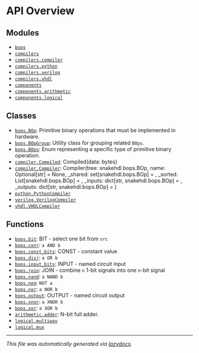 <!-- markdownlint-disable -->

# API Overview

## Modules

- [`bops`](./bops.md#module-bops)
- [`compilers`](./compilers.md#module-compilers)
- [`compilers.compiler`](./compilers.compiler.md#module-compilerscompiler)
- [`compilers.python`](./compilers.python.md#module-compilerspython)
- [`compilers.verilog`](./compilers.verilog.md#module-compilersverilog)
- [`compilers.vhdl`](./compilers.vhdl.md#module-compilersvhdl)
- [`components`](./components.md#module-components)
- [`components.arithmetic`](./components.arithmetic.md#module-componentsarithmetic)
- [`components.logical`](./components.logical.md#module-componentslogical)

## Classes

- [`bops.BOp`](./bops.md#class-bop): Primitive binary operations that must be implemented in hardware.
- [`bops.BOpGroup`](./bops.md#class-bopgroup): Utility class for grouping related `BOps`.
- [`bops.BOps`](./bops.md#class-bops): Enum representing a specific type of primitive binary operation.
- [`compiler.Compiled`](./compilers.compiler.md#class-compiled): Compiled(data: bytes)
- [`compiler.Compiler`](./compilers.compiler.md#class-compiler): Compiler(tree: snakehdl.bops.BOp, name: Optional[str] = None, _shared: set[snakehdl.bops.BOp] = <factory>, _sorted: List[snakehdl.bops.BOp] = <factory>, _inputs: dict[str, snakehdl.bops.BOp] = <factory>, _outputs: dict[str, snakehdl.bops.BOp] = <factory>)
- [`python.PythonCompiler`](./compilers.python.md#class-pythoncompiler)
- [`verilog.VerilogCompiler`](./compilers.verilog.md#class-verilogcompiler)
- [`vhdl.VHDLCompiler`](./compilers.vhdl.md#class-vhdlcompiler)

## Functions

- [`bops.bit`](./bops.md#function-bit): BIT - select one bit from `src`
- [`bops.conj`](./bops.md#function-conj): `a AND b`
- [`bops.const_bits`](./bops.md#function-const_bits): CONST - constant value
- [`bops.disj`](./bops.md#function-disj): `a OR b`
- [`bops.input_bits`](./bops.md#function-input_bits): INPUT - named circuit input
- [`bops.join`](./bops.md#function-join): JOIN - combine `n` 1-bit signals into one `n`-bit signal
- [`bops.nand`](./bops.md#function-nand): `a NAND b`
- [`bops.neg`](./bops.md#function-neg): `NOT a`
- [`bops.nor`](./bops.md#function-nor): `a NOR b`
- [`bops.output`](./bops.md#function-output): OUTPUT - named circuit output
- [`bops.xnor`](./bops.md#function-xnor): `a XNOR b`
- [`bops.xor`](./bops.md#function-xor): `a XOR b`
- [`arithmetic.adder`](./components.arithmetic.md#function-adder): N-bit full adder.
- [`logical.multiway`](./components.logical.md#function-multiway)
- [`logical.mux`](./components.logical.md#function-mux)


---

_This file was automatically generated via [lazydocs](https://github.com/ml-tooling/lazydocs)._
